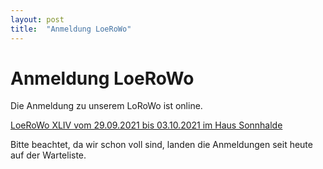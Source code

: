 ```yaml
---
layout: post
title:  "Anmeldung LoeRoWo"
---
```

# Anmeldung LoeRoWo
Die Anmeldung zu unserem LoRoWo ist online.

[LoeRoWo XLIV vom 29.09.2021 bis 03.10.2021 im Haus Sonnhalde](https://docs.google.com/forms/d/e/1FAIpQLSf5BzCNClifhw_49ZPhi_X_4QHODeoUp2kHQDUrf9t1XJja6A/viewform?usp=sf_link)

Bitte beachtet, da wir schon voll sind, landen die Anmeldungen seit heute auf der Warteliste.
